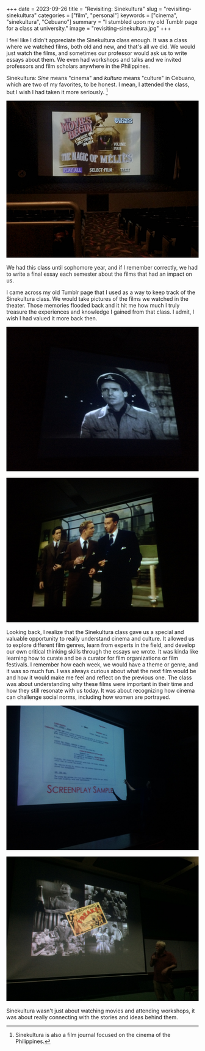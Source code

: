 +++
date = 2023-09-26
title = "Revisiting: Sinekultura"
slug = "revisiting-sinekultura"
categories = ["film", "personal"]
keywords = ["cinema", "sinekultura", "Cebuano"]
summary = "I stumbled upon my old Tumblr page for a class at university."
image = "revisiting-sinekultura.jpg"
+++


I feel like I didn't appreciate the Sinekultura class enough. It was a class where we watched films, both old and new, and that's all we did. We would just watch the films, and sometimes our professor would ask us to write essays about them. We even had workshops and talks and we invited professors and film scholars anywhere in the Philippines.

Sinekultura: *Sine* means "cinema" and *kultura* means "culture" in Cebuano, which are two of my favorites, to be honest. I mean, I attended the class, but I wish I had taken it more seriously. [^1]

![The Movies Begin, A Treasury of Early Cinema 1894-1914 (Video Series) (1994)](sinekultura1.jpg "The Movies Begin, A Treasury of Early Cinema 1894-1914 (Video Series) (1994)")

We had this class until sophomore year, and if I remember correctly, we had to write a final essay each semester about the films that had an impact on us.

I came across my old Tumblr page that I used as a way to keep track of the Sinekultura class. We would take pictures of the films we watched in the theater. Those memories flooded back and it hit me how much I truly treasure the experiences and knowledge I gained from that class. I admit, I wish I had valued it more back then.

![Bicycle Thieves by Vittorio De Sica (1948)](sinekultura3.jpg "A scene from Bicycle Thieves by Vittorio De Sica (1948)")

![Rope by Alfred Hitchcock (1948)](sinekultura4.jpg "A scene from Rope by Alfred Hitchcock (1948)")

Looking back, I realize that the Sinekultura class gave us a special and valuable opportunity to really understand cinema and culture. It allowed us to explore different film genres, learn from experts in the field, and develop our own critical thinking skills through the essays we wrote. It was kinda like learning how to curate and be a curator for film organizations or film festivals. I remember how each week, we would have a theme or genre, and it was so much fun. I was always curious about what the next film would be and how it would make me feel and reflect on the previous one. The class was about understanding why these films were important in their time and how they still resonate with us today. It was about recognizing how cinema can challenge social norms, including how women are portrayed.

![Screenwriting workshop](screenwriting-workshop.jpg "Screenwriting workshop")

![Jay Lind on History of Horror Films](jay-lind-workshop.jpg "Jay Lind on History of Horror Films")

Sinekultura wasn't just about watching movies and attending workshops, it was about really connecting with the stories and ideas behind them.



[^1]: Sinekultura is also a film journal focused on the cinema of the Philippines.